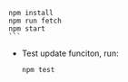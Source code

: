 
    npm install
    npm run fetch
    npm start
    ```

- Test update funciton, run:

    ```bash
    npm test
    ```
